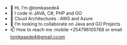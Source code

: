 - 👋 Hi, I’m @tomkasede4
- 👀 I code in JAVA, C#, PHP and GO
- 🌱 Cloud Architectures : AWS and Azure
- 💞️ I’m looking to collaborate on Java and GO Projects
- 📫 How to reach me :mobile +254796105768 or email tomkasede4@gmail.ccom

<!---
tomkasede4/tomkasede4 is a ✨ special ✨ repository because its `README.md` (this file) appears on your GitHub profile.
You can click the Preview link to take a look at your changes.
--->
